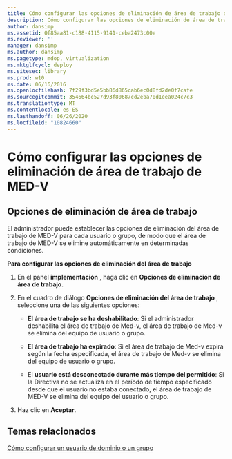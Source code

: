 ```yaml
---
title: Cómo configurar las opciones de eliminación de área de trabajo de MED-V
description: Cómo configurar las opciones de eliminación de área de trabajo de MED-V
author: dansimp
ms.assetid: 0f85aa81-c188-4115-9141-ceba2473c00e
ms.reviewer: ''
manager: dansimp
ms.author: dansimp
ms.pagetype: mdop, virtualization
ms.mktglfcycl: deploy
ms.sitesec: library
ms.prod: w10
ms.date: 06/16/2016
ms.openlocfilehash: 7f29f3bd5e5bb86d865cab6ec0d8fd2de0f7cafe
ms.sourcegitcommit: 354664bc527d93f80687cd2eba70d1eea024c7c3
ms.translationtype: MT
ms.contentlocale: es-ES
ms.lasthandoff: 06/26/2020
ms.locfileid: "10824660"
---
```

# Cómo configurar las opciones de eliminación de área de trabajo de MED-V


## Opciones de eliminación de área de trabajo


El administrador puede establecer las opciones de eliminación del área de trabajo de MED-V para cada usuario o grupo, de modo que el área de trabajo de MED-V se elimine automáticamente en determinadas condiciones.

**Para configurar las opciones de eliminación del área de trabajo**

1.  En el panel **implementación** , haga clic en **Opciones de eliminación de área de trabajo**.

2.  En el cuadro de diálogo **Opciones de eliminación del área de trabajo** , seleccione una de las siguientes opciones:

    -   **El área de trabajo se ha deshabilitado**: Si el administrador deshabilita el área de trabajo de Med-v, el área de trabajo de Med-v se elimina del equipo de usuario o grupo.

    -   **El área de trabajo ha expirado**: Si el área de trabajo de Med-v expira según la fecha especificada, el área de trabajo de Med-v se elimina del equipo de usuario o grupo.

    -   El **usuario está desconectado durante más tiempo del permitido**: Si la Directiva no se actualiza en el período de tiempo especificado desde que el usuario no estaba conectado, el área de trabajo de MED-V se elimina del equipo del usuario o grupo.

3.  Haz clic en **Aceptar**.

## Temas relacionados


[Cómo configurar un usuario de dominio o un grupo](how-to-configure-a-domain-user-or-groupmedvv2.md)

 

 





